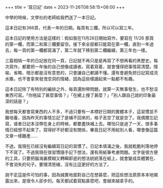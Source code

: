 +++
title = '寫日記'
date = 2023-11-26T08:58:15+08:00
+++

中學的時候，文學社的老師給我們送了一本日記。

這本日記有366頁，代表一年的日期。每頁有三欄，所以可以寫三年。

這本日記的使用方法是這樣的：假如我在11月26日開始寫作，要寫在 11/26 那頁的第一欄，而第二和第三欄要留空。接下來全部都只能寫在第一欄，直到一年過去，每一頁的第一欄都寫滿了，第二年就下移到第二欄繼續，第三年也一樣。

三篇相隔一年的日記放在同一頁，日記就不再只是是再寫了不想再看的黑歷史。每次寫作，都要把一年後的自己想像成讀者。寫着寫着，就會懂得把事情寫清楚。隱喻、省略、暗示都是沒有意思的，只會讓自己都讀不懂。還有會避免把日記寫成流水賬，也不會拿來發洩空洞的情緒，因為這些樣讀起來一點都不有趣。

這本日記除了有特別的編排之外，每頁還附帶問題，就算一天無事發生，也不愁沒東西可寫。「你拖延了甚麼事情？」「在網上搜了甚麼？」「別人跟自己說的印象最深的話是？」

我想每天都會寫東西的人不多，不過只要有一本標好日期的實體本子，這習慣並不難培養，因為昨天的事情忘記了是補不回來的，格子丟空了就是空了。我偶爾忘記寫，或者日記本沒帶在身上的時候，都要盡快補上去。哪怕只是過了一天，很多事情已經想不起來了。寫得好不好都沒有關係，畢竟日記不用給別人看，哪會像這篇文章一樣難產……

不過，我現在已經沒有繼續寫日記的習慣了。日記本填滿之後，我就乾脆利落地停下不寫了。不過我現在很習慣隨手記下想法，還有用紙筆考慮問題。文字是很方便的工具，只要把腦海裏模糊又轉瞬即逝的想法統統落在紙上，就會變成具體實在、不會消失的句子。要理清思緒，沒有比這更好的方法了。

說不定這是件可怕的事，因為誠實地面對自己在想甚麼，把這些想法原原本本地揭露出來，是很令人卻步的。每天都試着寫點甚麼吧，會越來越拿手的。
